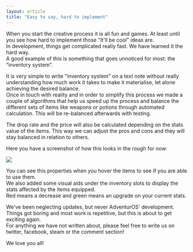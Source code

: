 ```yaml
---
layout: article
title: "Easy to say, hard to implement"
---
```


<p>When you start the creative process it is all fun and games.
At least until you see how hard to implement those "It'll be cool" ideas are.<br>
In development, things get complicated really fast. We have learned it the hard way. <br>
A good example of this is something that goes unnoticed for most: the “inventory system”.<p>

<p>It is very simple to write "inventory system" on a text note without really understanding how much work it takes to make it materialise, let alone achieving the desired balance.<br>
Once in touch with reality and in order to simplify this process we made a couple of algorithms that help us speed up the process and balance the different sets of items like weapons or potions through automated calculation. This will be re-balanced afterwards with testing. </p>

<p>The drop rate and the price will also be calculated depending on the stats value of the items. This way we can adjust the pros and cons and they will stay balanced in relation to others.</p>

<p>Here you have a screenshot of how this looks in the rough for now:</p>
<img src="http://images.evelend.com/images/1473468213.jpg">

<p>You can see this properties when you hover the items to see if you are able to use them. <br>
We also added some visual aids under the inventory slots to display the stats affected by the items equipped. <br>
Red means a decrease and green means an upgrade on your current stats.</p>

<p>We've been neglecting updates, but never AdventurOS' development. <br>
Things got boring and most work is repetitive, but this is about to get exciting again.<br>
For anything we have not written about, please feel free to write us on twitter, facebook, steam or the comment section!</p>

<p>We love you all!</p>